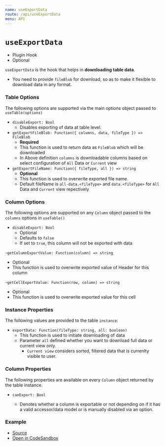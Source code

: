 ```yaml
---
name: useExportData
route: /api/useExportData
menu: API
---
```


# `useExportData`

- Plugin Hook
- Optional

`useExportData` is the hook that helps in **downloading table data**.

- You need to provide `fileBlob` for download, so as to make it flexible to download data in any format.

### Table Options

The following options are supported via the main options object passed to `useTable(options)`

- `disableExport: Bool`
  - Disables exporting of data at table level.
- `getExportFileBlob: Function({ columns, data, fileType }) => FileBlob`
  - **Required**
  - This function is used to return data as `FileBlob` which will be downloaded
  - In Above definition `columns` is downloadable columns based on select configuration of `All` Data or `Current` view
- `getExportFileName: Function({ fileType, all }) => string`
  - **Optional**
  - This function is used to overwrite exported file name.
  - Default fileName is `all-data.<fileType>` and `data.<fileType>` for `All` Data and `Current` view repectively

### Column Options

The following options are supported on any `Column` object passed to the `columns` options in `useTable()`

- `disableExport: Bool`
  - Optional
  - Defaults to `false`
  - If set to `true`, this column will not be exported with data

-`getColumnExportValue: Function(column) => string`

- Optional
- This function is used to overwrite exported value of Header for this column

-`getCellExportValue: Function(row, column) => string`

- Optional
- This function is used to overwrite exported value for this cell

### Instance Properties

The following values are provided to the table `instance`:

- `exportData: Function(fileType: string, all: boolean)`
  - This function is used to initiate downloading of data
  - Parameter `all` defined whether you want to download full data or current view only.
    - `Current view` considers sorted, filtered data that is currenlty visible to user.

### Column Properties

The following properties are available on every `Column` object returned by the table instance.

- `canExport: Bool`

  - Denotes whether a column is exportable or not depending on if it has a valid accessor/data model or is manually disabled via an option.

### Example

- [Source](https://github.com/tannerlinsley/react-table/tree/master/examples/export-data)
- [Open in CodeSandbox](https://codesandbox.io/s/github/tannerlinsley/react-table/tree/master/examples/export-data)
